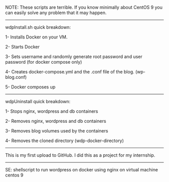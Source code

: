 NOTE: These scripts are terrible. If you know minimally about CentOS 9 you can easily solve any problem that it may happen. 

---

wdpInstall.sh quick breakdown:

1- Installs Docker on your VM.

2- Starts Docker

3- Sets username and randomly generate root password and user password (for docker compose only)

4- Creates docker-compose.yml and the .conf file of the blog. (wp-blog.conf)

5- Docker composes up

---

wdpUninstall quick breakdown:

1- Stops nginx, wordpress and db containers

2- Removes nginx, wordpress and db containers

3- Removes blog volumes used by the containers

4- Removes the cloned directory (wdp-docker-directory)

---

This is my first upload to GitHub. I did this as a project for my internship.

---

SE: 
shellscript to run wordpress on docker using nginx on virtual machine centos 9
